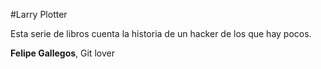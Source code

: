 #Larry Plotter

Esta serie de libros cuenta la historia de un hacker de los que hay pocos.

**Felipe Gallegos**, Git lover
